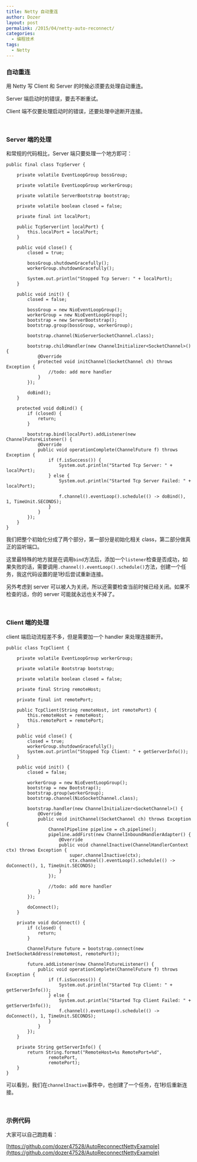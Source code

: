 ```yaml
---
title: Netty 自动重连
author: Dozer
layout: post
permalink: /2015/04/netty-auto-reconnect/
categories:
  - 编程技术
tags:
  - Netty
---
```


### 自动重连

用 Netty 写 Client 和 Server 的时候必须要去处理自动重连。

Server 端启动时的错误，要去不断重试。

Client 端不仅要处理启动时的错误，还要处理中途断开连接。

<!--more-->

&nbsp;

### Server 端的处理

和常规的代码相比，Server 端只要处理一个地方即可：

    public final class TcpServer {
   
        private volatile EventLoopGroup bossGroup;
    
        private volatile EventLoopGroup workerGroup;
    
        private volatile ServerBootstrap bootstrap;
    
        private volatile boolean closed = false;
    
        private final int localPort;
    
        public TcpServer(int localPort) {
            this.localPort = localPort;
        }
    
        public void close() {
            closed = true;
    
            bossGroup.shutdownGracefully();
            workerGroup.shutdownGracefully();
    
            System.out.println("Stopped Tcp Server: " + localPort);
        }
    
        public void init() {
            closed = false;
    
            bossGroup = new NioEventLoopGroup();
            workerGroup = new NioEventLoopGroup();
            bootstrap = new ServerBootstrap();
            bootstrap.group(bossGroup, workerGroup);
    
            bootstrap.channel(NioServerSocketChannel.class);
    
            bootstrap.childHandler(new ChannelInitializer<SocketChannel>() {
                @Override
                protected void initChannel(SocketChannel ch) throws Exception {
                    //todo: add more handler
                }
            });
    
            doBind();
        }
    
        protected void doBind() {
            if (closed) {
                return;
            }
    
            bootstrap.bind(localPort).addListener(new ChannelFutureListener() {
                @Override
                public void operationComplete(ChannelFuture f) throws Exception {
                    if (f.isSuccess()) {
                        System.out.println("Started Tcp Server: " + localPort);
                    } else {
                        System.out.println("Started Tcp Server Failed: " + localPort);
    
                        f.channel().eventLoop().schedule(() -> doBind(), 1, TimeUnit.SECONDS);
                    }
                }
            });
        }
    }
    
我们把整个初始化分成了两个部分，第一部分是初始化相关 class，第二部分做真正的监听端口。

这里最特殊的地方就是在调用`bind`方法后，添加一个`listener`检查是否成功，如果失败的话，需要调用`.channel().eventLoop().schedule()`方法，创建一个任务，我这代码设置的是1秒后尝试重新连接。

另外考虑到 server 可以被人为关闭，所以还需要检查当前时候已经关闭。如果不检查的话，你的 server 可能就永远也关不掉了。

&nbsp;

### Client 端的处理

client 端启动流程差不多，但是需要加一个 handler 来处理连接断开。

    public class TcpClient {
    
        private volatile EventLoopGroup workerGroup;
    
        private volatile Bootstrap bootstrap;
    
        private volatile boolean closed = false;
    
        private final String remoteHost;
    
        private final int remotePort;
    
        public TcpClient(String remoteHost, int remotePort) {
            this.remoteHost = remoteHost;
            this.remotePort = remotePort;
        }
    
        public void close() {
            closed = true;
            workerGroup.shutdownGracefully();
            System.out.println("Stopped Tcp Client: " + getServerInfo());
        }
    
        public void init() {
            closed = false;
    
            workerGroup = new NioEventLoopGroup();
            bootstrap = new Bootstrap();
            bootstrap.group(workerGroup);
            bootstrap.channel(NioSocketChannel.class);
    
            bootstrap.handler(new ChannelInitializer<SocketChannel>() {
                @Override
                public void initChannel(SocketChannel ch) throws Exception {
                    ChannelPipeline pipeline = ch.pipeline();
                    pipeline.addFirst(new ChannelInboundHandlerAdapter() {
                        @Override
                        public void channelInactive(ChannelHandlerContext ctx) throws Exception {
                            super.channelInactive(ctx);
                            ctx.channel().eventLoop().schedule(() -> doConnect(), 1, TimeUnit.SECONDS);
                        }
                    });
    
                    //todo: add more handler
                }
            });
    
            doConnect();
        }
    
        private void doConnect() {
            if (closed) {
                return;
            }
    
            ChannelFuture future = bootstrap.connect(new InetSocketAddress(remoteHost, remotePort));
    
            future.addListener(new ChannelFutureListener() {
                public void operationComplete(ChannelFuture f) throws Exception {
                    if (f.isSuccess()) {
                        System.out.println("Started Tcp Client: " + getServerInfo());
                    } else {
                        System.out.println("Started Tcp Client Failed: " + getServerInfo());
                        f.channel().eventLoop().schedule(() -> doConnect(), 1, TimeUnit.SECONDS);
                    }
                }
            });
        }
    
        private String getServerInfo() {
            return String.format("RemoteHost=%s RemotePort=%d",
                    remotePort,
                    remotePort);
        }
    }
    
可以看到，我们在`channelInactive`事件中，也创建了一个任务，在1秒后重新连接。

&nbsp;

### 示例代码

大家可以自己跑跑看：

[https://github.com/dozer47528/AutoReconnectNettyExample](https://github.com/dozer47528/AutoReconnectNettyExample)